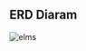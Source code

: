 ## ERD Diaram
![elms](https://github.com/user-attachments/assets/756ea29c-025d-486c-b6c8-75ebd1892578)
